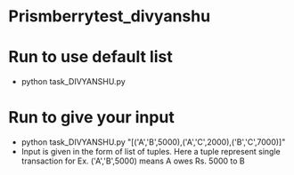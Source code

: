 # Prismberrytest_divyanshu

# Run to use default list
- python task_DIVYANSHU.py

# Run to give your input
- python task_DIVYANSHU.py "[('A','B',5000),('A','C',2000),('B','C',7000)]"
- Input is given in the form of list of tuples. Here a tuple represent single transaction for Ex. ('A','B',5000) means A owes Rs. 5000 to B
